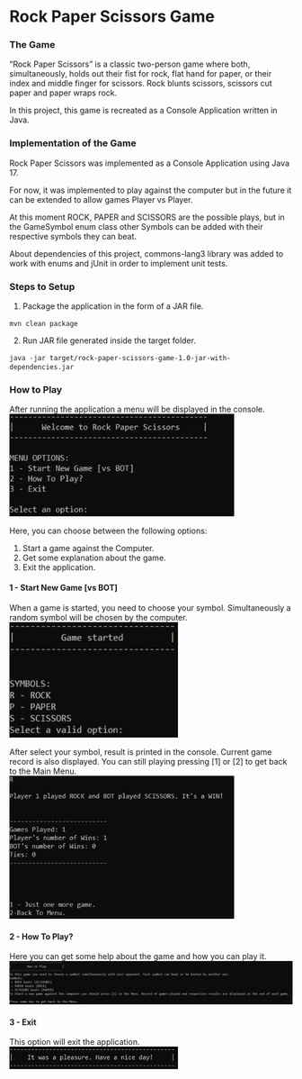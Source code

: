 # Rock Paper Scissors Game
### The Game
“Rock Paper Scissors” is a classic two-person game where both, simultaneously, holds out their fist for rock, flat hand for paper, or their index and middle finger for scissors.  Rock blunts scissors, scissors cut paper and paper wraps rock.

In this project, this game is recreated as a Console Application written in Java.


### Implementation of the Game

Rock Paper Scissors was implemented as a Console Application using Java 17. 

For now, it was implemented to play against the computer but in the future it can be extended to allow games Player vs Player.

At this moment ROCK, PAPER and SCISSORS are the possible plays, but in the GameSymbol enum class other Symbols can be added with their respective symbols they can beat.

About dependencies of this project, commons-lang3 library was added to work with enums and jUnit in order to implement unit tests. 

### Steps to Setup
1. Package the application in the form of a JAR file.
```
mvn clean package
```
2. Run JAR file generated inside the target folder.
```
java -jar target/rock-paper-scissors-game-1.0-jar-with-dependencies.jar
```

### How to Play
After running the application a menu will be displayed in the console. 
<br>
<img src="src/main/resources/assets/img/welcome.PNG" alt="drawing" style="width:400px;margin-left:auto;margin-right:auto"/>

Here, you can choose between the following options:
1. Start a game against the Computer.
2. Get some explanation about the game.
3. Exit the application.


#### 1 - Start New Game [vs BOT]
When a game is started, you need to choose your symbol. Simultaneously a random symbol will be chosen by the computer.
<br>
<img src="src/main/resources/assets/img/startGame.PNG" alt="start game" style="width:300px;margin-left:auto;margin-right:auto"/>


After select your symbol, result is printed in the console. Current game record is also displayed. You can still playing pressing [1] or [2] to get back to the Main Menu.
<br>
<img src="src/main/resources/assets/img/result.PNG" alt="results" style="width:400px;margin-left:auto;margin-right:auto"/>


#### 2 - How To Play?
Here you can get some help about the game and how you can play it.
<br>
<img src="src/main/resources/assets/img/h2p.PNG" alt="h2p" style="width:700px;margin-left:auto;margin-right:auto"/>


#### 3 - Exit
This option will exit the application.
<br>
<img src="src/main/resources/assets/img/exit.PNG" alt="exit" style="width:300px;margin-left:auto;margin-right:auto"/>

